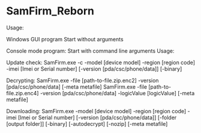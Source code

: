 # SamFirm_Reborn
Usage:

Windows GUI program
  Start without arguments

Console mode program:
  Start with command line arguments
Usage:

Update check:
     SamFirm.exe -c -model [device model] -region [region code] -imei [Imei or Serial number]
                [-version [pda/csc/phone/data]] [-binary]

Decrypting:
     SamFirm.exe -file [path-to-file.zip.enc2] -version [pda/csc/phone/data] [-meta metafile]
     SamFirm.exe -file [path-to-file.zip.enc4] -version [pda/csc/phone/data] -logicValue [logicValue] [-meta metafile]

Downloading:
     SamFirm.exe -model [device model] -region [region code] -imei [Imei or Serial number]
                [-version [pda/csc/phone/data]] [-folder [output folder]]
                [-binary] [-autodecrypt] [-nozip] [-meta metafile]
                
